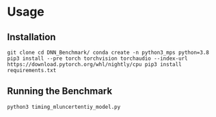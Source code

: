 # Usage
## Installation 
`
git clone
cd DNN_Benchmark/
conda create -n python3_mps python=3.8
pip3 install --pre torch torchvision torchaudio --index-url https://download.pytorch.org/whl/nightly/cpu
pip3 install requirements.txt
`
## Running the Benchmark
`
python3 timing_mluncertentiy_model.py
`